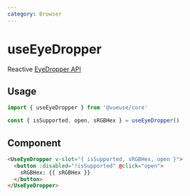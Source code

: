 ```yaml
---
category: Browser
---
```


# useEyeDropper

Reactive [EyeDropper API](https://developer.mozilla.org/en-US/docs/Web/API/EyeDropper_API)

## Usage

```ts
import { useEyeDropper } from '@vueuse/core'

const { isSupported, open, sRGBHex } = useEyeDropper()
```

## Component

```html
<UseEyeDropper v-slot="{ isSupported, sRGBHex, open }">
  <button :disabled="!isSupported" @click="open">
    sRGBHex: {{ sRGBHex }}
  </button>
</UseEyeDropper>
```

